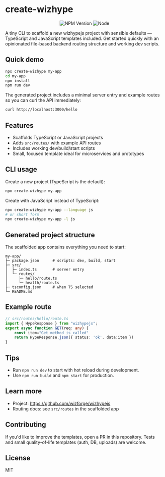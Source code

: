 <!-- prettier-ignore -->
# create-wizhype

<div align="center">

![NPM Version](https://img.shields.io/npm/v/create-wizhype.svg)
![Node](https://img.shields.io/badge/Node-%3E%3D18-brightgreen.svg)

</div>

A tiny CLI to scaffold a new wizhypejs project with sensible defaults — TypeScript and JavaScript templates included. Get started quickly with an opinionated file-based backend routing structure and working dev scripts.

## Quick demo

```bash
npx create-wizhype my-app
cd my-app
npm install
npm run dev
```

The generated project includes a minimal server entry and example routes so you can curl the API immediately:

```bash
curl http://localhost:3000/hello
```

## Features

- Scaffolds TypeScript or JavaScript projects
- Adds `src/routes/` with example API routes
- Includes working dev/build/start scripts
- Small, focused template ideal for microservices and prototypes

## CLI usage

Create a new project (TypeScript is the default):

```bash
npx create-wizhype my-app
```

Create with JavaScript instead of TypeScript:

```bash
npx create-wizhype my-app --language js
# or short form
npx create-wizhype my-app -l js
```

## Generated project structure

The scaffolded app contains everything you need to start:

```
my-app/
├─ package.json      # scripts: dev, build, start
├─ src/
│  ├─ index.ts       # server entry
│  └─ routes/
│     ├─ hello/route.ts
│     └─ health/route.ts
├─ tsconfig.json     # when TS selected
└─ README.md
```

## Example route

```ts
// src/routes/hello/route.ts
import { HypeResponse } from "wizhypejs";
export async function GET(req: any) {
    const item="Get method is called"
    return HypeResponse.json({ status: 'ok', data:item })
}
```

## Tips

- Run `npm run dev` to start with hot reload during development.
- Use `npm run build` and `npm start` for production.

## Learn more

- Project: https://github.com/wizforge/wizhypejs
- Routing docs: see `src/routes` in the scaffolded app

## Contributing

If you'd like to improve the templates, open a PR in this repository. Tests and small quality-of-life templates (auth, DB, uploads) are welcome.

## License

MIT

